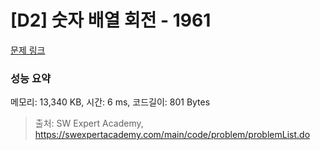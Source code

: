 # [D2] 숫자 배열 회전 - 1961 

[문제 링크](https://swexpertacademy.com/main/code/problem/problemDetail.do?contestProbId=AV5Pq-OKAVYDFAUq) 

### 성능 요약

메모리: 13,340 KB, 시간: 6 ms, 코드길이: 801 Bytes



> 출처: SW Expert Academy, https://swexpertacademy.com/main/code/problem/problemList.do